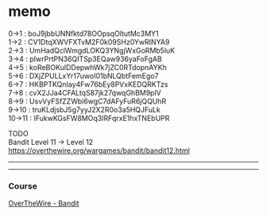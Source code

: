 # memo

0→1 : boJ9jbbUNNfktd78OOpsqOltutMc3MY1  
1→2 : CV1DtqXWVFXTvM2F0k09SHz0YwRINYA9  
2→3 : UmHadQclWmgdLOKQ3YNgjWxGoRMb5luK  
3→4 : pIwrPrtPN36QITSp3EQaw936yaFoFgAB  
4→5 : koReBOKuIDDepwhWk7jZC0RTdopnAYKh  
5→6 : DXjZPULLxYr17uwoI01bNLQbtFemEgo7  
6→7 : HKBPTKQnIay4Fw76bEy8PVxKEDQRKTzs  
7→8 : cvX2JJa4CFALtqS87jk27qwqGhBM9plV  
8→9 : UsvVyFSfZZWbi6wgC7dAFyFuR6jQQUhR  
9→10 : truKLdjsbJ5g7yyJ2X2R0o3a5HQJFuLk  
10→11 : IFukwKGsFW8MOq3IRFqrxE1hxTNEbUPR  

TODO  
Bandit Level 11 → Level 12  
https://overthewire.org/wargames/bandit/bandit12.html



---
---
### Course
[OverTheWire - Bandit](https://overthewire.org/wargames/bandit/)
